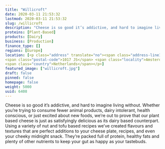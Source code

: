 ```yaml
---
title: "Willicroft"
date: 2020-03-11 21:53:32
lastmod: 2020-03-11 21:53:32
slug: /willicroft
description: "Cheese is so good it’s addictive, and hard to imagine living without. Whether you’re trying to consume fewer animal products, dairy intolerant, health conscious, or just excited about new foods, we’re out to prove that our plant based cheese is just as satisfyingly delicious as its dairy based counterpart. Using a variety of nut and tofu based recipes we’ve created flavours and textures that are perfect additions to your cheese plate, recipes, and even your cheeky midnight snack."
proteins: [Plant-Based]
products: [Dairy]
business: [Production]
finance_type: []
regions: [Europe]
location: [<p class="address" translate="no"><span class="address-line1">Spiegelgracht</span><br>
<span class="postal-code">1017 JS</span> <span class="locality">Amsterdam</span><br>
<span class="country">Netherlands</span></p>]
featured_image: ["willicroft.jpg"]
draft: false
pinned: false
homepage: false
weight: 5000
uuid: 6408
---
```

<p>Cheese is so good it’s addictive, and hard to imagine living without. Whether you’re trying to consume fewer animal products, dairy intolerant, health conscious, or just excited about new foods, we’re out to prove that our plant based cheese is just as satisfyingly delicious as its dairy based counterpart. Using a variety of nut and tofu based recipes we’ve created flavours and textures that are perfect additions to your cheese plate, recipes, and even your cheeky midnight snack. They’re packed full of protein, healthy fats and plenty of other nutrients to keep your gut as happy as your tastebuds.</p>
